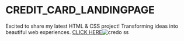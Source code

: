 # CREDIT_CARD_LANDINGPAGE
Excited to share my latest HTML & CSS project! Transforming ideas into beautiful web experiences.
[CLICK HERE](https://yashdatir1999.github.io/CREDIT_CARD_LANDINGPAGE/)![credo ss](https://github.com/yashdatir1999/CREDIT_CARD_LANDINGPAGE/assets/137477848/7f66c217-053a-4776-9315-4f125d00270f)
